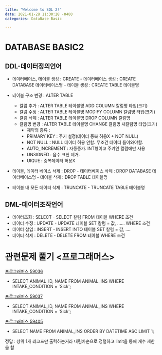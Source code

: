 ```yaml
---
title: "Welcome to SQL 2!"
date: 2021-01-28 11:30:28 -0400
categories: DataBase Basic

---
```



# DATABASE BASIC2


## DDL-데이터정의언어
+ 데이터베이스, 테이블 생성 : CREATE
      - 데이터베이스 생성 : CREATE DATABASE 데이터베이스명
      - 테이블 생성 : CREATE TABLE 테이블명


+ 테이블 구조 변경 : ALTER TABLE
   - 칼럼 추가 : ALTER TABLE 테이블명 ADD COLUMN 칼럼명 타입(크기)
   - 칼럼 수정 : ALTER TABLE 테이블명 MODIFY COLUMN 칼럼명 타입(크기)
   - 칼럼 삭제 : ALTER TABLE 테이블명 DROP COLUMN 칼럼명
   - 칼럼명 변경 : ALTER TABLE 테이블명 CHANGE 칼럼명 새칼럼명 타입(크기)
      * 제약의 종류 : 
       + PRIMARY KEY : 주키 설정(데이터 중복 허용X + NOT NULL)
       + NOT NULL : NULL 데이터 허용 안함. 무조건 데이터 들어와야함.
       + AUTO_INCREMENT : 자동증가. INT형이고 주키인 컬럼에만 사용
       + UNSIGNED : 음수 표현 제거.
       + UIQUE : 중복데이터 허용X


+ 테이블, 데이터 베이스 삭제 : DROP
      - 데이터베이스 삭제 : DROP DATABASE 데이터베이스명
      - 테이블 삭제 : DROP TABLE 테이블명


+ 테이블 내 모든 데이터 삭제 : TRUNCATE
       - TRUNCATE TABLE 테이블명
      
      
## DML-데이터조작언어
+ 데이터조회 : SELECT
       - SELECT 칼럼 FROM 테이블 WHERE 조건
+ 데이터 수정 : UPDATE
       - UPDATE 테이블 SET 칼럼 = 값, ...... WHERE 조건
+ 데이터 삽입 : INSERT
       - INSERT INTO 테이블 SET 칼럼 = 값, ....
+ 데이터 삭제 : DELETE
       - DELETE FROM 테이블 WHERE 조건


# 관련문제 풀기 <프로그래머스>
[프로그래머스 59036](https://programmers.co.kr/learn/courses/30/lessons/59036 "아픈 동물 찾기")
+ SELECT ANIMAL_ID, NAME
FROM ANIMAL_INS
WHERE INTAKE_CONDITION = 'Sick';


[프로그래머스 59037](https://programmers.co.kr/learn/courses/30/lessons/59037 "어린 동물 찾기")
+ SELECT ANIMAL_ID, NAME
FROM ANIMAL_INS
WHERE INTAKE_CONDITION = 'Sick';


[프로그래머스 59405](https://programmers.co.kr/learn/courses/30/lessons/59405 "상위 n개 레코드")
+ SELECT NAME
FROM ANIMAL_INS
ORDER BY DATETIME ASC
LIMIT 1; 


정답 : 상위 1개 레코드만 출력하는거라 내림차순으로 정렬하고 limit을 통해 개수 제한을 함 


